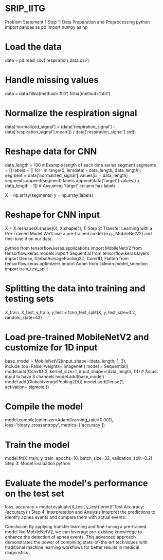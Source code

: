 # SRIP_IITG
Problem Statement 1
Step 1: Data Preparation and Preprocessing
python
import pandas as pd
import numpy as np

# Load the data
data = pd.read_csv('respiration_data.csv')

# Handle missing values
data = data.fillna(method='ffill').fillna(method='bfill')

# Normalize the respiration signal
data['normalized_signal'] = (data['respiration_signal'] - data['respiration_signal'].mean()) / data['respiration_signal'].std()

# Reshape data for CNN
data_length = 100  # Example length of each time series segment
segments = []
labels = []
for i in range(0, len(data) - data_length, data_length):
    segment = data['normalized_signal'].values[i:i + data_length]
    segments.append(segment)
    labels.append(data['target'].values[i + data_length - 1])  # Assuming 'target' column has labels

X = np.array(segments)
y = np.array(labels)

# Reshape for CNN input
X = X.reshape(X.shape[0], X.shape[1], 1)
Step 2: Transfer Learning with a Pre-Trained Model
We'll use a pre-trained model (e.g., MobileNetV2) and fine-tune it on our data.

python
from tensorflow.keras.applications import MobileNetV2
from tensorflow.keras.models import Sequential
from tensorflow.keras.layers import Dense, GlobalAveragePooling2D, Conv1D, Flatten
from tensorflow.keras.optimizers import Adam
from sklearn.model_selection import train_test_split

# Splitting the data into training and testing sets
X_train, X_test, y_train, y_test = train_test_split(X, y, test_size=0.2, random_state=42)

# Load pre-trained MobileNetV2 and customize for 1D input
base_model = MobileNetV2(input_shape=(data_length, 1, 3), include_top=False, weights='imagenet')
model = Sequential()
model.add(Conv1D(3, kernel_size=1, input_shape=(data_length, 1)))  # Adjust input to have 3 channels
model.add(base_model)
model.add(GlobalAveragePooling2D())
model.add(Dense(1, activation='sigmoid'))

# Compile the model
model.compile(optimizer=Adam(learning_rate=0.001), loss='binary_crossentropy', metrics=['accuracy'])

# Train the model
model.fit(X_train, y_train, epochs=10, batch_size=32, validation_split=0.2)
Step 3: Model Evaluation
python
# Evaluate the model's performance on the test set
loss, accuracy = model.evaluate(X_test, y_test)
print(f'Test Accuracy: {accuracy}')
Step 4: Interpretation and Analysis
Interpret the predictions to identify apnea events and compare them with actual events.

Conclusion
By applying transfer learning and fine-tuning a pre-trained model like MobileNetV2, we can leverage pre-existing knowledge to enhance the detection of apnea events. This advanced approach demonstrates the power of combining state-of-the-art techniques with traditional machine learning workflows for better results in medical diagnostics.
